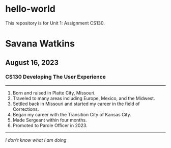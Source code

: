 # hello-world
This repository is for Unit 1: Assignment CS130.
# Savana Watkins
## August 16, 2023
### CS130 Developing The User Experience
---
1. Born and raised in Platte City, Missouri.
2. Traveled to many areas including Europe, Mexico, and the Midwest.
3. Settled back in Missouri and started my career in the field of Corrections.
4. Began my career with the Transition City of Kansas City.
5. Made Sergeant within four months.
6. Promoted to Parole Officer in 2023.
---
*I don't know what I am doing*
